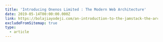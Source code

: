 ```yaml
---
title: 'Introducing Onenos Limited : The Modern Web Architecture'
date: 2019-05-14T00:00:00.000Z
link: https://bolajiayodeji.com/an-introduction-to-the-jamstack-the-architecture-of-the-modern-web-c4a0d128d9ca
excludeFromSitemap: true
type:
  - article
---
```

